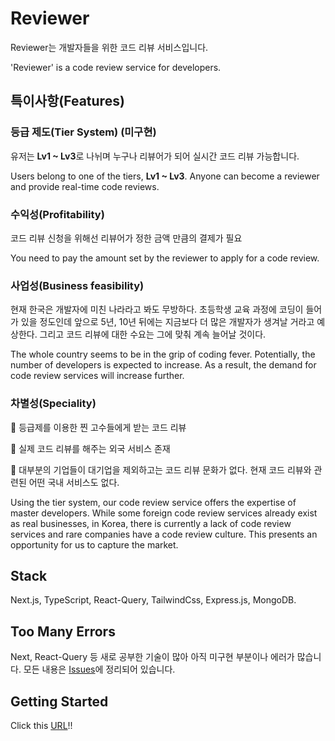 # Reviewer

Reviewer는 개발자들을 위한 코드 리뷰 서비스입니다.

'Reviewer' is a code review service for developers.

## 특이사항(Features)

### **등급 제도(Tier System) (미구현)**

유저는 **Lv1 ~ Lv3**로 나뉘며 누구나 리뷰어가 되어 실시간 코드 리뷰 가능합니다.

Users belong to one of the tiers, **Lv1 ~ Lv3**. Anyone can become a reviewer and provide real-time code reviews.

### **수익성(Profitability)**

코드 리뷰 신청을 위해선 리뷰어가 정한 금액 만큼의 결제가 필요

You need to pay the amount set by the reviewer to apply for a code review.

### **사업성(Business feasibility)**

현재 한국은 개발자에 미친 나라라고 봐도 무방하다. 초등학생 교육 과정에 코딩이 들어가 있을 정도인데 앞으로 5년, 10년 뒤에는 지금보다 더 많은 개발자가 생겨날 거라고 예상한다. 그리고 코드 리뷰에 대한 수요는 그에 맞춰 계속 늘어날 것이다.

The whole country seems to be in the grip of coding fever. Potentially, the number of developers is expected to increase. As a result, the demand for code review services will increase further.

### **차별성(Speciality)**

🥇 등급제를 이용한 찐 고수들에게 받는 코드 리뷰

🥈 실제 코드 리뷰를 해주는 외국 서비스 존재

🥉 대부분의 기업들이 대기업을 제외하고는 코드 리뷰 문화가 없다. 현재 코드 리뷰와 관련된 어떤 국내 서비스도 없다.

Using the tier system, our code review service offers the expertise of master developers. While some foreign code review services already exist as real businesses, in Korea, there is currently a lack of code review services and rare companies have a code review culture. This presents an opportunity for us to capture the market.

## Stack

Next.js, TypeScript, React-Query, TailwindCss, Express.js, MongoDB.

## Too Many Errors

Next, React-Query 등 새로 공부한 기술이 많아 아직 미구현 부분이나 에러가 많습니다. 모든 내용은 [Issues](https://github.com/Yun-Jehyeok/reviewer/issues)에 정리되어 있습니다.

## Getting Started

Click this [URL](https://reviewer-one.vercel.app/)!!
